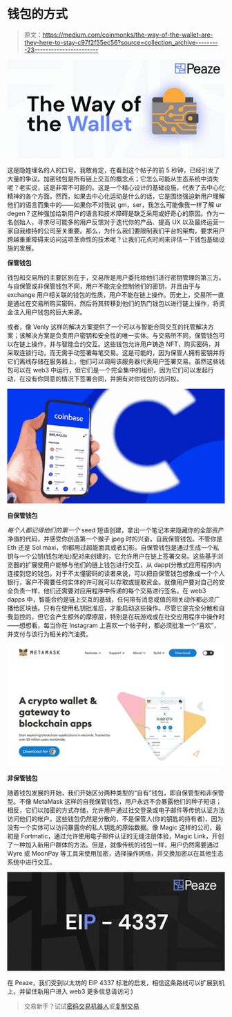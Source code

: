 # 钱包的方式

> 原文：<https://medium.com/coinmonks/the-way-of-the-wallet-are-they-here-to-stay-c97f2f55ec56?source=collection_archive---------23----------------------->

![](img/20c2fdf7ad4a6eda411557812885cc35.png)

这是隐姓埋名的人的口号。我敢肯定，在看到这个帖子的前 5 秒钟，已经引发了大量的争议。加密钱包是所有链上交互的概念点；它怎么可能从生态系统中消失呢？老实说，这是非常不可能的。这是一个精心设计的基础设施，代表了去中心化精神的各个方面。然而，如果去中心化运动是什么的话，它是围绕强迫新用户理解他们的语言而集中的——如果你不对我说 gm，ser，我怎么可能像我一样了解 ur degen？这种强加给新用户的语言和技术障碍是缺乏采用或好奇心的原因。作为一名创始人，寻求尽可能多的用户反馈对于迭代你的产品、提高 UX 以及最终运营一家自我维持的公司至关重要。那么，为什么我们要限制我们平台的架构，要求用户跨越重重障碍来访问这项革命性的技术呢？让我们花点时间来评估一下钱包基础设施的发展。

**保管钱包**

钱包和交易所的主要区别在于，交易所是用户委托给他们进行密钥管理的第三方。与自保管或非保管钱包不同，用户不能完全控制他们的密钥，并且由于与 exchange 用户相关联的钱包的性质，用户不能在链上操作。历史上，交易所一直是通过在交易所购买密码，然后将其转移到他们的热门钱包以进行链上操作，将资金注入用户钱包的巨大来源。

或者，像 Venly 这样的解决方案提供了一个可以与智能合同交互的托管解决方案；该解决方案是负责用户密钥和安全性的唯一实体。与交易所不同，保管钱包可以在链上操作，并与智能合约交互。这些钱包允许用户铸造 NFT，购买密码，并采取连锁行动，而无需手动签署每笔交易。这是可能的，因为保管人拥有密钥并将它们离线存储在服务器上，他们可以调用该服务器代表用户签署交易。虽然这些钱包可以在 web3 中运行，但它们是一个完全集中的组织，因为它们可以发起行动，在没有你同意的情况下签署合同，并拥有对你钱包的访问权。

![](img/7a603b3e335e55a4bd0ecd48db60f7e3.png)

**自保管钱包**

*每个人都记得他们的第一个* seed 短语创建，拿出一个笔记本来隐藏你的全部资产净值的代码，并感受你创造第一个猴子 jpeg 时的兴奋。自我保管钱包。不管你是 Eth 还是 Sol maxi，你都用过超能面具或者幻影。自保管钱包是通过生成一个私钥与一个公钥(钱包地址)配对来创建的，它允许用户在链上签署交易。这些基于浏览器的扩展使用户能够与他们的链上钱包进行交互，从 dapp(分散式应用程序)内连接到您的钱包。对于不太懂密码的读者来说，可以把自保管钱包想象成一个个人银行，客户不需要任何实体的许可就可以存取或提取资金。就像用户要对自己的安全负责一样，他们还需要对应用程序中传递的每个交易进行签名。在 web3 dapps 中，智能合约是链上交互的基础，任何带有消息或值的相关动作都必须广播给区块链。只有在使用私钥批准后，才能启动这些操作。尽管它是完全分散和自我监控的，但它会产生额外的摩擦层，特别是在玩游戏或在社交应用程序中操作时——想想看，每当你在 Instagram 上喜欢一个帖子时，都必须批准一个“喜欢”，并支付与该行为相关的汽油费。

![](img/340128db2e158c51930fcc6abda61224.png)

**非保管钱包**

随着钱包发展的开始，我们开始区分两种类型的“自有”钱包，即自保管型和非保管型。不像 MetaMask 这样的自我保管钱包，用户永远不会暴露他们的种子短语；相反，它们以加密的方式存储，允许用户通过社交登录或电子邮件等传统认证方法访问他们的帐户。这些钱包仍然是分散的，不是保管人(你的钥匙的持有者)，因为没有一个实体可以访问暴露你的私人钥匙的原始数据。像 Magic 这样的公司，最初是 Fortmatic，通过允许使用电子邮件认证的无缝注册体验，Magic Link，开创了一种加入新用户群体的方法。但是，就像传统的钱包一样，用户仍然需要通过 Wyre 或 MoonPay 等工具来使用加密，选择操作网络，并交换加密以在其他生态系统中进行交互。

![](img/c4aaa401d51c2cf196ed6bda818df3a0.png)

在 Peaze，我们受到以太坊的 EIP 4337 标准的启发，相信这条路线可以扩展到机上，并留住新用户进入 web3 更多信息请访问:)

> 交易新手？试试[密码交易机器人](/coinmonks/crypto-trading-bot-c2ffce8acb2a)或[复制交易](/coinmonks/top-10-crypto-copy-trading-platforms-for-beginners-d0c37c7d698c)